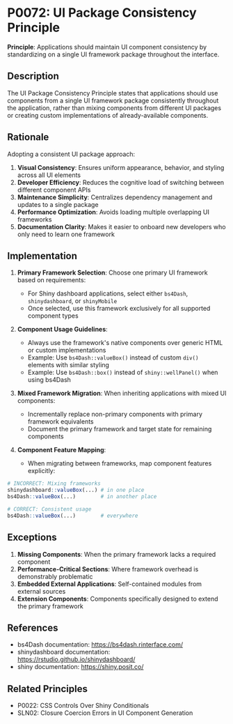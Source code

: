 # P0072: UI Package Consistency Principle

**Principle**: Applications should maintain UI component consistency by standardizing on a single UI framework package throughout the interface.

## Description

The UI Package Consistency Principle states that applications should use components from a single UI framework package consistently throughout the application, rather than mixing components from different UI packages or creating custom implementations of already-available components.

## Rationale

Adopting a consistent UI package approach:

1. **Visual Consistency**: Ensures uniform appearance, behavior, and styling across all UI elements
2. **Developer Efficiency**: Reduces the cognitive load of switching between different component APIs
3. **Maintenance Simplicity**: Centralizes dependency management and updates to a single package
4. **Performance Optimization**: Avoids loading multiple overlapping UI frameworks
5. **Documentation Clarity**: Makes it easier to onboard new developers who only need to learn one framework

## Implementation

1. **Primary Framework Selection**: Choose one primary UI framework based on requirements:
   - For Shiny dashboard applications, select either `bs4Dash`, `shinydashboard`, or `shinyMobile`
   - Once selected, use this framework exclusively for all supported component types

2. **Component Usage Guidelines**:
   - Always use the framework's native components over generic HTML or custom implementations
   - Example: Use `bs4Dash::valueBox()` instead of custom `div()` elements with similar styling
   - Example: Use `bs4Dash::box()` instead of `shiny::wellPanel()` when using bs4Dash

3. **Mixed Framework Migration**: When inheriting applications with mixed UI components:
   - Incrementally replace non-primary components with primary framework equivalents
   - Document the primary framework and target state for remaining components

4. **Component Feature Mapping**:
   - When migrating between frameworks, map component features explicitly:

```r
# INCORRECT: Mixing frameworks
shinydashboard::valueBox(...) # in one place
bs4Dash::valueBox(...)        # in another place

# CORRECT: Consistent usage
bs4Dash::valueBox(...)        # everywhere
```

## Exceptions

1. **Missing Components**: When the primary framework lacks a required component
2. **Performance-Critical Sections**: Where framework overhead is demonstrably problematic
3. **Embedded External Applications**: Self-contained modules from external sources
4. **Extension Components**: Components specifically designed to extend the primary framework

## References

* bs4Dash documentation: https://bs4dash.rinterface.com/
* shinydashboard documentation: https://rstudio.github.io/shinydashboard/
* shiny documentation: https://shiny.posit.co/

## Related Principles

* P0022: CSS Controls Over Shiny Conditionals
* SLN02: Closure Coercion Errors in UI Component Generation
